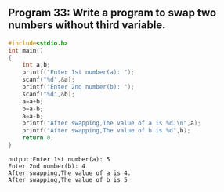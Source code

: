 ## Program 33: Write a program to swap two numbers without third variable.
```C
#include<stdio.h>
int main()
{
	int a,b;
	printf("Enter 1st number(a): ");
	scanf("%d",&a);
	printf("Enter 2nd number(b): ");
	scanf("%d",&b);
	a=a+b;
	b=a-b;
	a=a-b;
	printf("After swapping,The value of a is %d.\n",a);
	printf("After swapping,The value of b is %d",b);
	return 0;
}
```
```
output:Enter 1st number(a): 5
Enter 2nd number(b): 4
After swapping,The value of a is 4.
After swapping,The value of b is 5
```
